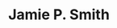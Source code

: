 ---
layout: default
title: "Jamie P. Smith"
job_title: "Job Title"
email: jsmith@pettingzooplush.com
portrait: "http://placehold.it/300x200"
category: "staff"
---